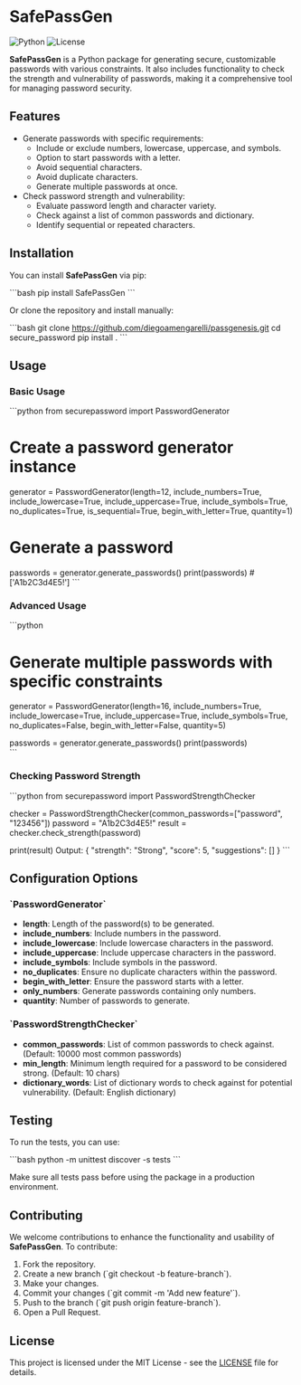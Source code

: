 
# SafePassGen

![Python](https://img.shields.io/badge/Python-3.7%2B-blue)
![License](https://img.shields.io/badge/License-MIT-green)

**SafePassGen** is a Python package for generating secure, customizable passwords with various constraints. It also includes functionality to check the strength and vulnerability of passwords, making it a comprehensive tool for managing password security.

## Features

- Generate passwords with specific requirements:
  - Include or exclude numbers, lowercase, uppercase, and symbols.
  - Option to start passwords with a letter.
  - Avoid sequential characters.
  - Avoid duplicate characters.
  - Generate multiple passwords at once.
- Check password strength and vulnerability:
  - Evaluate password length and character variety.
  - Check against a list of common passwords and dictionary.
  - Identify sequential or repeated characters.

## Installation

You can install **SafePassGen** via pip:

\`\`\`bash
pip install SafePassGen
\`\`\`

Or clone the repository and install manually:

\`\`\`bash
git clone https://github.com/diegoamengarelli/passgenesis.git
cd secure_password
pip install .
\`\`\`

## Usage

### Basic Usage

\`\`\`python
from securepassword import PasswordGenerator

# Create a password generator instance
generator = PasswordGenerator(length=12, include_numbers=True, include_lowercase=True,
                              include_uppercase=True, include_symbols=True,
                              no_duplicates=True, is_sequential=True, begin_with_letter=True, quantity=1)

# Generate a password
passwords = generator.generate_passwords()
print(passwords)  # ['A1b2C3d4E5!']
\`\`\`

### Advanced Usage

\`\`\`python
# Generate multiple passwords with specific constraints
generator = PasswordGenerator(length=16, include_numbers=True, include_lowercase=True,
                              include_uppercase=True, include_symbols=True, 
                              no_duplicates=False, begin_with_letter=False, quantity=5)

passwords = generator.generate_passwords()
print(passwords)  
\`\`\`

### Checking Password Strength

\`\`\`python
from securepassword import PasswordStrengthChecker

checker = PasswordStrengthChecker(common_passwords=["password", "123456"])
password = "A1b2C3d4E5!"
result = checker.check_strength(password)

print(result)
Output:
{
    "strength": "Strong",
    "score": 5,
    "suggestions": []
}
\`\`\`

## Configuration Options

### \`PasswordGenerator\`

- **length**: Length of the password(s) to be generated.
- **include_numbers**: Include numbers in the password.
- **include_lowercase**: Include lowercase characters in the password.
- **include_uppercase**: Include uppercase characters in the password.
- **include_symbols**: Include symbols in the password.
- **no_duplicates**: Ensure no duplicate characters within the password.
- **begin_with_letter**: Ensure the password starts with a letter.
- **only_numbers**: Generate passwords containing only numbers.
- **quantity**: Number of passwords to generate.

### \`PasswordStrengthChecker\`

- **common_passwords**: List of common passwords to check against. (Default: 10000 most common passwords)
- **min_length**: Minimum length required for a password to be considered strong. (Default: 10 chars)
- **dictionary_words**: List of dictionary words to check against for potential vulnerability. (Default: English dictionary)

## Testing

To run the tests, you can use:

\`\`\`bash
python -m unittest discover -s tests
\`\`\`

Make sure all tests pass before using the package in a production environment.

## Contributing

We welcome contributions to enhance the functionality and usability of **SafePassGen**. To contribute:

1. Fork the repository.
2. Create a new branch (\`git checkout -b feature-branch\`).
3. Make your changes.
4. Commit your changes (\`git commit -m 'Add new feature'\`).
5. Push to the branch (\`git push origin feature-branch\`).
6. Open a Pull Request.

## License

This project is licensed under the MIT License - see the [LICENSE](LICENSE) file for details.

